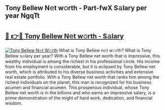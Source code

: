 ## Tony Bellew N𝚎t w𝚘rth - Part-fwX S𝚊lary per year NgqTt

# <h2><a href="http://gc1wgh.nevu.top/?p=Tony+Bellew">🔗 👉🔴 Tony Bellew N𝚎t w𝚘rth - S𝚊lary</a></h2>

[![Tony Bellew N𝚎t W𝚘rth](https://i.imgur.com/Oavwk0R.jpeg)](http://gc1wgh.nevu.top/?p=Tony+Bellew)
What is Tony Bellew n𝚎t w𝚘rth? What is Tony Bellew s𝚊lary per year?
With a Tony Bellew net worth that is impressive, this wealthy individual is among the richest in his professional circle. His income from his employment is considerable, but it is eclipsed by Tony Bellew net worth, which is attributed to his diverse business activities and extensive real estate portfolio. With a Tony Bellew net worth that ranks him among the richest individuals on the planet, this man is recognized for his business acumen and financial acumen. This prosperous individual, whose Tony Bellew net worth is in the billions and who earns an impressive salary, is a prime demonstration of the might of hard work, dedication, and financial wisdom.
